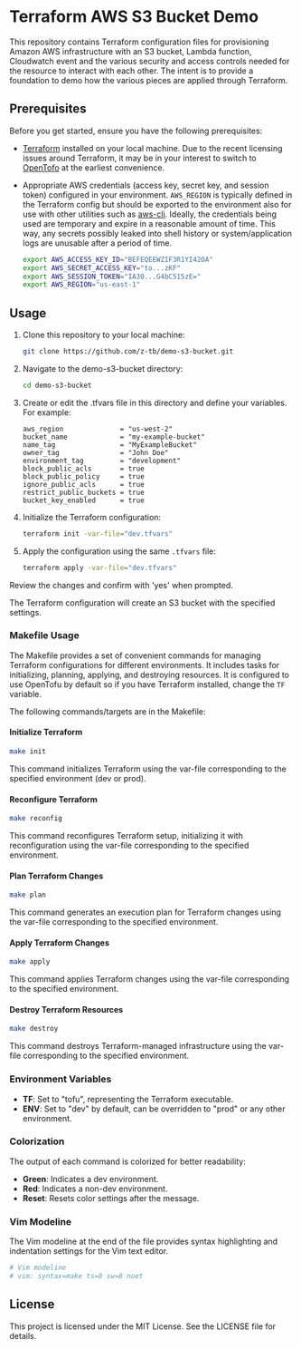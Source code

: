 # Terraform AWS S3 Bucket Demo

This repository contains Terraform configuration files for provisioning Amazon AWS infrastructure with an S3 bucket, Lambda function, Cloudwatch event and the various security and access controls needed for the resource to interact with each other. The intent is to provide a foundation to demo how the various pieces are applied through Terraform.

## Prerequisites

Before you get started, ensure you have the following prerequisites:

- [Terraform](https://www.terraform.io/) installed on your local machine. Due to the recent licensing issues around Terraform, it may be in your interest to switch to [OpenTofo](https://opentofu.org/) at the earliest convenience.
  
- Appropriate AWS credentials (access key, secret key, and session token) configured in your environment. `AWS_REGION` is typically defined in the Terraform config but should be exported to the environment also for use with other utilities such as [aws-cli](https://aws.amazon.com/cli/). Ideally, the credentials being used are temporary and expire in a reasonable amount of time. This way, any secrets possibly leaked into shell history or system/application logs are unusable after a period of time.
  ```bash
  export AWS_ACCESS_KEY_ID="BEFEQEEWZIF3R1YI42OA"
  export AWS_SECRET_ACCESS_KEY="to...zKF"
  export AWS_SESSION_TOKEN="IA30...G4bC515zE="
  export AWS_REGION="us-east-1"
  ```

## Usage

1. Clone this repository to your local machine:
   ```bash
   git clone https://github.com/z-tb/demo-s3-bucket.git
   ```

2. Navigate to the demo-s3-bucket directory:
   ```bash
   cd demo-s3-bucket
   ```

3. Create or edit the .tfvars file in this directory and define your variables. For example:
   ```hcl
   aws_region              = "us-west-2"
   bucket_name             = "my-example-bucket"
   name_tag                = "MyExampleBucket"
   owner_tag               = "John Doe"
   environment_tag         = "development"
   block_public_acls       = true
   block_public_policy     = true
   ignore_public_acls      = true
   restrict_public_buckets = true
   bucket_key_enabled      = true
   ```

4. Initialize the Terraform configuration:
   ```bash
   terraform init -var-file="dev.tfvars"
   ```

5. Apply the configuration using the same `.tfvars` file:
   ```bash
   terraform apply -var-file="dev.tfvars"
   ```

Review the changes and confirm with 'yes' when prompted.

The Terraform configuration will create an S3 bucket with the specified settings.

### Makefile Usage

The Makefile provides a set of convenient commands for managing Terraform configurations for different environments. It includes tasks for initializing, planning, applying, and destroying resources. It is configured to use OpenTofu by default so if you have Terraform installed, change the `TF` variable.

The following commands/targets are in the Makefile:

#### Initialize Terraform

```bash
make init
```

This command initializes Terraform using the var-file corresponding to the specified environment (dev or prod).

#### Reconfigure Terraform

```bash
make reconfig
```

This command reconfigures Terraform setup, initializing it with reconfiguration using the var-file corresponding to the specified environment.

#### Plan Terraform Changes

```bash
make plan
```

This command generates an execution plan for Terraform changes using the var-file corresponding to the specified environment.

#### Apply Terraform Changes

```bash
make apply
```

This command applies Terraform changes using the var-file corresponding to the specified environment.

#### Destroy Terraform Resources

```bash
make destroy
```

This command destroys Terraform-managed infrastructure using the var-file corresponding to the specified environment.

### Environment Variables

- **TF**: Set to "tofu", representing the Terraform executable.
- **ENV**: Set to "dev" by default, can be overridden to "prod" or any other environment.

### Colorization

The output of each command is colorized for better readability:
- **Green**: Indicates a dev environment.
- **Red**: Indicates a non-dev environment.
- **Reset**: Resets color settings after the message.

### Vim Modeline

The Vim modeline at the end of the file provides syntax highlighting and indentation settings for the Vim text editor.

```bash
# Vim modeline
# vim: syntax=make ts=8 sw=8 noet
```

## License

This project is licensed under the MIT License. See the LICENSE file for details.
